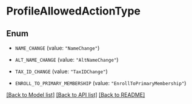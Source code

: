 # ProfileAllowedActionType

## Enum


* `NAME_CHANGE` (value: `"NameChange"`)

* `ALT_NAME_CHANGE` (value: `"AltNameChange"`)

* `TAX_ID_CHANGE` (value: `"TaxIDChange"`)

* `ENROLL_TO_PRIMARY_MEMBERSHIP` (value: `"EnrollToPrimaryMembership"`)


[[Back to Model list]](../README.md#documentation-for-models) [[Back to API list]](../README.md#documentation-for-api-endpoints) [[Back to README]](../README.md)


